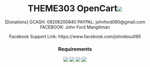 
<h1 align="center">THEME303 OpenCart<img src="https://img.shields.io/badge/Version-1.3-blue.svg"></h1>

<p align="center">[Donations] GCASH: 09206200840 PAYPAL: johnford090@gmail.com FACEBOOK: John Ford Mangiliman</p>
<p align="center">Facebook Support Link: https://www.facebook.com/johndesu090</p>

<h3 align="center">Requirements</h3>
<p align="center">
  <a><img src="https://img.shields.io/badge/OpenCart-1.5.6+-red.svg"></a>
  <a><img src="https://img.shields.io/badge/PHP-5.6.svg"></a>
  <a><img src="https://img.shields.io/badge/Apache-red.svg"></a>
  <a><img src="https://img.shields.io/badge/MySQL-red.svg"></a>

